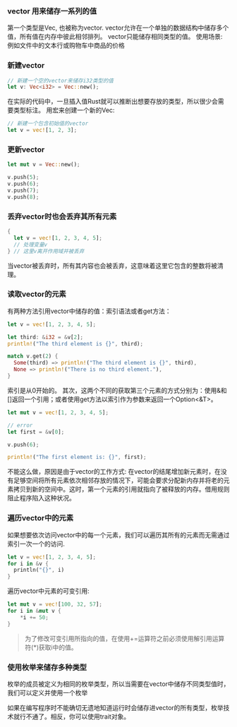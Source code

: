 ### vector 用来储存一系列的值
第一个类型是Vec<T>, 也被称为vector.
vector允许在一个单独的数据结构中储存多个值，所有值在内存中彼此相邻排列。
vector只能储存相同类型的值。
使用场景: 例如文件中的文本行或购物车中商品的价格

### 新建vector
```Rust
// 新建一个空的vector来储存i32类型的值
let v: Vec<i32> = Vec::new();
```
在实际的代码中，一旦插入值Rust就可以推断出想要存放的类型，所以很少会需要类型标注。
用宏来创建一个新的Vec:
```Rust
// 新建一个包含初始值的vector
let v = vec![1, 2, 3];
```

### 更新vector
```Rust
let mut v = Vec::new();

v.push(5);
v.push(6);
v.push(7);
v.push(8);
```

### 丢弃vector时也会丢弃其所有元素
```Rust
{
  let v = vec![1, 2, 3, 4, 5];
  // 处理变量v
} // 这里v离开作用域并被丢弃
```
当vector被丢弃时，所有其内容也会被丢弃，这意味着这里它包含的整数将被清理。

### 读取vector的元素
有两种方法引用vector中储存的值：索引语法或者get方法：
```Rust
let v = vec![1, 2, 3, 4, 5];

let third: &i32 = &v[2];
println!("The third element is {}", third);

match v.get(2) {
  Some(third) => println!("The third element is {}", third),
  None => println!("There is no third element."),
}
```
索引是从0开始的。
其次，这两个不同的获取第三个元素的方式分别为：使用&和[]返回一个引用；或者使用get方法以索引作为参数来返回一个Option<&T>。 

```Rust
let mut v = vec![1, 2, 3, 4, 5];

// error
let first = &v[0];

v.push(6);

println!("The first element is: {}", first);
```
不能这么做，原因是由于vector的工作方式:
在vector的结尾增加新元素时，在没有足够空间将所有元素依次相邻存放的情况下，可能会要求分配新内存并将老的元素拷贝到新的空间中。这时，第一个元素的引用就指向了被释放的内存。借用规则阻止程序陷入这种状况。

### 遍历vector中的元素
如果想要依次访问vector中的每一个元素，我们可以遍历其所有的元素而无需通过索引一次一个的访问. 
```Rust
let v = vec![1, 2, 3, 4, 5];
for i in &v {
  println("{}", i)
}
```
遍历vector中元素的可变引用:
```Rust
let mut v = vec![100, 32, 57];
for i in &mut v {
    *i += 50;
}
```
> 为了修改可变引用所指向的值，在使用+=运算符之前必须使用解引用运算符(*)获取i中的值。


### 使用枚举来储存多种类型
枚举的成员被定义为相同的枚举类型，所以当需要在vector中储存不同类型值时，我们可以定义并使用一个枚举

如果在编写程序时不能确切无遗地知道运行时会储存进vector的所有类型，枚举技术就行不通了。相反，你可以使用trait对象。

